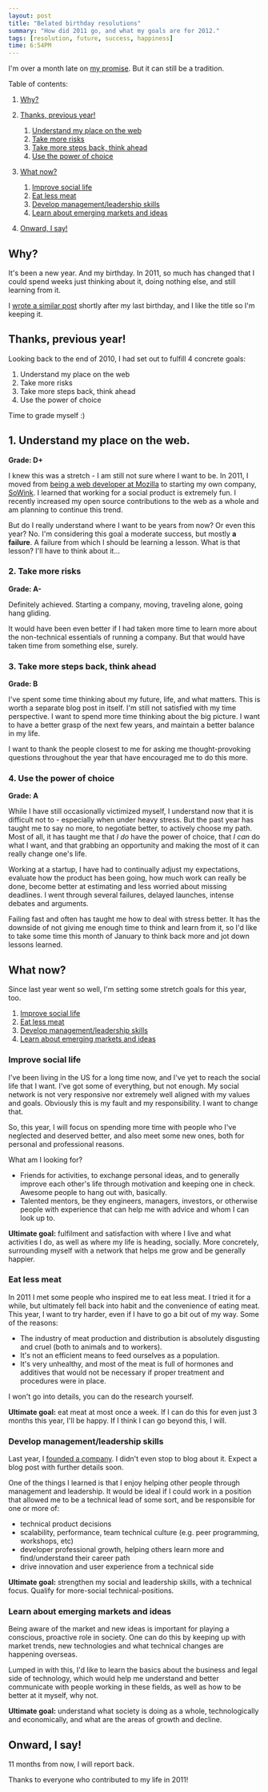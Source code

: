 ```yaml
---
layout: post
title: "Belated birthday resolutions"
summary: "How did 2011 go, and what my goals are for 2012."
tags: [resolution, future, success, happiness]
time: 6:54PM
---
```


I'm over a month late on [my promise](http://embrangler.com/2010/12/belated-birthday-resolutions/#onward_i_say). But it can still be a tradition.

Table of contents:

1. [Why?](#why)
1. [Thanks, previous year!](#thanks_previous_year)

    1. [Understand my place on the web](#understand_my_place_on_the_web)
    1. [Take more risks](#take_more_risks)
    1. [Take more steps back, think ahead](#take_more_steps_back_think_ahead)
    1. [Use the power of choice](#use_the_power_of_choice)

1. [What now?](#what_now)

    1. [Improve social life](#improve_social_life)
    1. [Eat less meat](#eat_less_meat)
    1. [Develop management/leadership skills](#develop_management_leadership_skills)
    1. [Learn about emerging markets and ideas](#learn_about_emerging_markets_and_ideas)

1. [Onward, I say!](#onward_i_say)


## Why?

It's been a new year. And my birthday. In 2011, so much has changed that I could spend weeks just thinking about it, doing nothing else, and still learning from it.

I [wrote a similar post](http://embrangler.com/2010/12/belated-birthday-resolutions/) shortly after my last birthday, and I like the title so I'm keeping it.

## Thanks, previous year!

Looking back to the end of 2010, I had set out to fulfill 4 concrete goals:

1. Understand my place on the web
2. Take more risks
3. Take more steps back, think ahead
4. Use the power of choice

Time to grade myself :)

## 1. Understand my place on the web.

__Grade: D+__

I knew this was a stretch - I am still not sure where I want to be. In 2011, I moved from [being a web developer at Mozilla](http://mozilla.com) to starting my own company, [SoWink](http://sowink.com). I learned that working for a social product is extremely fun. I recently increased my open source contributions to the web as a whole and am planning to continue this trend.

But do I really understand where I want to be years from now? Or even this year? No. I'm considering this goal a moderate success, but mostly __a failure__. A failure from which I should be learning a lesson. What is that lesson? I'll have to think about it...

### 2. Take more risks

__Grade: A-__

Definitely achieved. Starting a company, moving, traveling alone, going hang gliding.

It would have been even better if I had taken more time to learn more about the non-technical essentials of running a company. But that would have taken time from something else, surely.

### 3. Take more steps back, think ahead

__Grade: B__

I've spent some time thinking about my future, life, and what matters. This is worth a separate blog post in itself. I'm still not satisfied with my time perspective. I want to spend more time thinking about the big picture. I want to have a better grasp of the next few years, and maintain a better balance in my life.

I want to thank the people closest to me for asking me thought-provoking questions throughout the year that have encouraged me to do this more.

### 4. Use the power of choice

__Grade: A__

While I have still occasionally victimized myself, I understand now that it is difficult not to - especially when under heavy stress. But the past year has taught me to say no more, to negotiate better, to actively choose my path. Most of all, it has taught me that *I do* have the power of choice, that *I can* do what I want, and that grabbing an opportunity and making the most of it can really change one's life.

Working at a startup, I have had to continually adjust my expectations, evaluate how the product has been going, how much work can really be done, become better at estimating and less worried about missing deadlines. I went through several failures, delayed launches, intense debates and arguments.

Failing fast and often has taught me how to deal with stress better. It has the downside of not giving me enough time to think and learn from it, so I'd like to take some time this month of January to think back more and jot down lessons learned.

## What now?

Since last year went so well, I'm setting some stretch goals for this year, too.

1. [Improve social life](#improve_social_life)
1. [Eat less meat](#eat_less_meat)
1. [Develop management/leadership skills](#develop_managementleadership_skills)
1. [Learn about emerging markets and ideas](#learn_about_emerging_markets_and_ideas)

### Improve social life

I've been living in the US for a long time now, and I've yet to reach the social life that I want. I've got some of everything, but not enough. My social network is not very responsive nor extremely well aligned with my values and goals. Obviously this is my fault and my responsibility. I want to change that.

So, this year, I will focus on spending more time with people who I've neglected and deserved better, and also meet some new ones, both for personal and professional reasons.

What am I looking for?

* Friends for activities, to exchange personal ideas, and to generally improve each other's life through motivation and keeping one in check. Awesome people to hang out with, basically.
* Talented mentors, be they engineers, managers, investors, or otherwise people with experience that can help me with advice and whom I can look up to.

__Ultimate goal:__ fulfilment and satisfaction with where I live and what activities I do, as well as where my life is heading, socially. More concretely, surrounding myself with a network that helps me grow and be generally happier.

### Eat less meat

In 2011 I met some people who inspired me to eat less meat. I tried it for a while, but ultimately fell back into habit and the convenience of eating meat. This year, I want to try harder, even if I have to go a bit out of my way. Some of the reasons:

* The industry of meat production and distribution is absolutely disgusting and cruel (both to animals and to workers).
* It's not an efficient means to feed ourselves as a population.
* It's very unhealthy, and most of the meat is full of hormones and additives that would not be necessary if proper treatment and procedures were in place.

I won't go into details, you can do the research yourself.

__Ultimate goal:__ eat meat at most once a week. If I can do this for even just 3 months this year, I'll be happy. If I think I can go beyond this, I will.

### Develop management/leadership skills

Last year, I [founded a company](http://www.crunchbase.com/company/sowink). I didn't even stop to blog about it. Expect a blog post with further details soon.

One of the things I learned is that I enjoy helping other people through management and leadership. It would be ideal if I could work in a position that allowed me to be a technical lead of some sort, and be responsible for one or more of:

* technical product decisions
* scalability, performance, team technical culture (e.g. peer programming, workshops, etc)
* developer professional growth, helping others learn more and find/understand their career path
* drive innovation and user experience from a technical side

__Ultimate goal:__ strengthen my social and leadership skills, with a technical focus. Qualify for more-social technical-positions.

### Learn about emerging markets and ideas

Being aware of the market and new ideas is important for playing a conscious, proactive role in society. One can do this by keeping up with market trends, new technologies and what technical changes are happening overseas.

Lumped in with this, I'd like to learn the basics about the business and legal side of technology, which would help me understand and better communicate with people working in these fields, as well as how to be better at it myself, why not.

__Ultimate goal:__ understand what society is doing as a whole, technologically and economically, and what are the areas of growth and decline.


## Onward, I say!

11 months from now, I will report back.

Thanks to everyone who contributed to my life in 2011!

